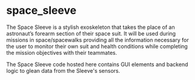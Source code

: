 # space_sleeve

The Space Sleeve is a stylish exoskeleton that takes the place of an astronaut’s forearm section of their space suit. It will be used during missions in space/spacewalks providing all the information necessary for the user to monitor their own suit and health conditions while completing the mission objectives with their teammates.

The Space Sleeve code hosted here contains GUI elements and backend logic to glean data from the Sleeve's sensors.
